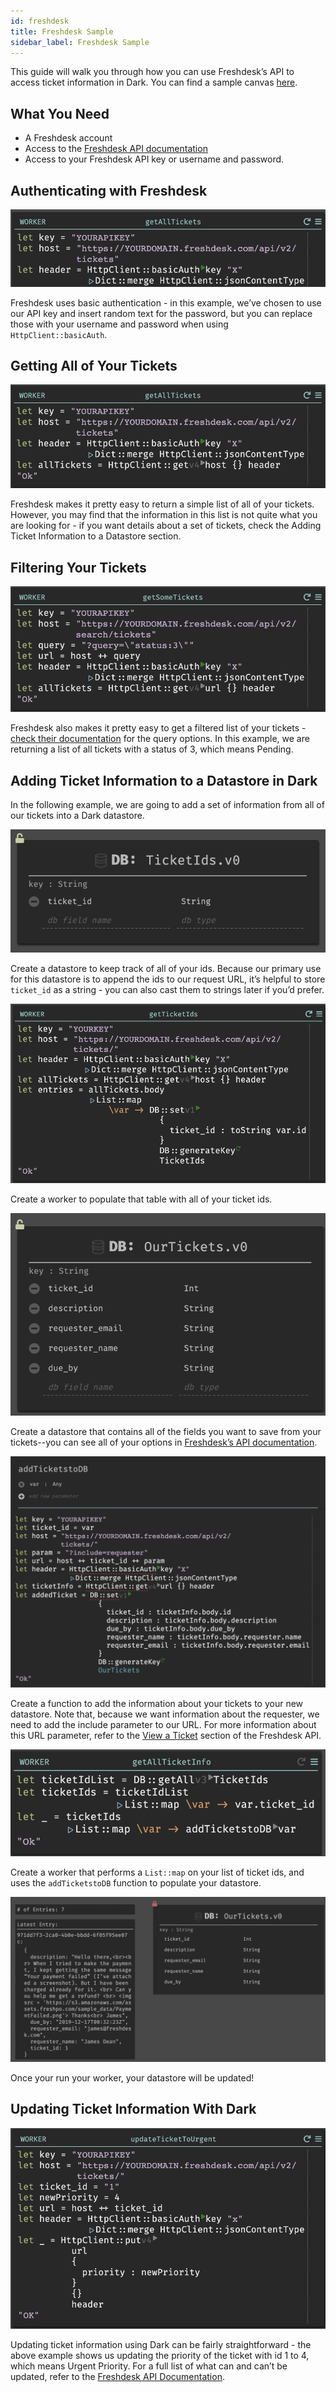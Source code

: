 ```yaml
---
id: freshdesk
title: Freshdesk Sample
sidebar_label: Freshdesk Sample
---
```


This guide will walk you through how you can use Freshdesk’s API to access ticket information in Dark. You can find a sample canvas [here](https://darklang.com/a/sample-freshdesk).

## What You Need

- A Freshdesk account
- Access to the [Freshdesk API documentation](https://developers.freshdesk.com/)
- Access to your Freshdesk API key or username and password.

## Authenticating with Freshdesk

![assets/freshdesk/image2.png](assets/freshdesk/image2.png)

Freshdesk uses basic authentication - in this example, we’ve chosen to use our API key and insert random text for the password, but you can replace those with your username and password when using `HttpClient::basicAuth`.

## Getting All of Your Tickets

![assets/freshdesk/image4.png](assets/freshdesk/Image4.png)

Freshdesk makes it pretty easy to return a simple list of all of your tickets. However, you may find that the information in this list is not quite what you are looking for - if you want details about a set of tickets, check the Adding Ticket Information to a Datastore section.

## Filtering Your Tickets

![assets/freshdesk/image5.png](assets/freshdesk/image5.png)

Freshdesk also makes it pretty easy to get a filtered list of your tickets - [check their documentation](https://developers.freshdesk.com/api/#filter_tickets) for the query options. In this example, we are returning a list of all tickets with a status of 3, which means Pending.

## Adding Ticket Information to a Datastore in Dark

In the following example, we are going to add a set of information from all of our tickets into a Dark datastore.

![assets/freshdesk/image3.png](assets/freshdesk/Image3.png)

Create a datastore to keep track of all of your ids. Because our primary use for this datastore is to append the ids to our request URL, it’s helpful to store `ticket_id` as a string - you can also cast them to strings later if you’d prefer.

![assets/freshdesk/image8.png](assets/freshdesk/image8.png)

Create a worker to populate that table with all of your ticket ids.

![assets/freshdesk/image6.png](assets/freshdesk/image6.png)

Create a datastore that contains all of the fields you want to save from your tickets--you can see all of your options in [Freshdesk’s API documentation](https://developers.freshdesk.com/api/#view_a_ticket).

![assets/freshdesk/image9.png](assets/freshdesk/image9.png)

Create a function to add the information about your tickets to your new datastore. Note that, because we want information about the requester, we need to add the include parameter to our URL. For more information about this URL parameter, refer to the [View a Ticket](https://developers.freshdesk.com/api/#view_a_ticket) section of the Freshdesk API.

![assets/freshdesk/mage1.png](assets/freshdesk/image1.png)

Create a worker that performs a `List::map` on your list of ticket ids, and uses the `addTicketstoDB` function to populate your datastore.

![assets/freshdesk/image7.png](assets/freshdesk//image7.png)

Once your run your worker, your datastore will be updated!

## Updating Ticket Information With Dark

![assets/freshdesk/image10.png](assets/freshdesk/image10.png)

Updating ticket information using Dark can be fairly straightforward - the above example shows us updating the priority of the ticket with id 1 to 4, which means Urgent Priority. For a full list of what can and can’t be updated, refer to the [Freshdesk API Documentation](https://developers.freshdesk.com/api/#update_ticket).
